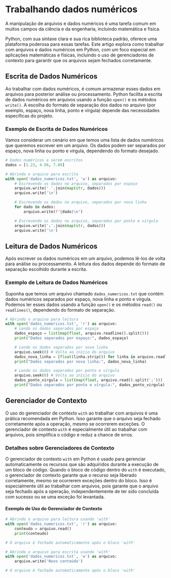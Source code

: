 # Trabalhando dados numéricos

A manipulação de arquivos e dados numéricos é uma tarefa comum em muitos campos da ciência e da engenharia, incluindo matemática e física.

Python, com sua sintaxe clara e sua rica biblioteca padrão, oferece uma plataforma poderosa para essas tarefas. Este artigo explora como trabalhar com arquivos e dados numéricos em Python, com um foco especial em aplicações matemáticas e físicas, incluindo o uso de gerenciadores de contexto para garantir que os arquivos sejam fechados corretamente.

## Escrita de Dados Numéricos

Ao trabalhar com dados numéricos, é comum armazenar esses dados em arquivos para posterior análise ou processamento. Python facilita a escrita de dados numéricos em arquivos usando a função `open()` e os métodos `write()`. A escolha do formato de separação dos dados no arquivo (por exemplo, espaço, nova linha, ponto e vírgula) depende das necessidades específicas do projeto.

### Exemplo de Escrita de Dados Numéricos

Vamos considerar um cenário em que temos uma lista de dados numéricos que queremos escrever em um arquivo. Os dados podem ser separados por espaço, nova linha ou ponto e vírgula, dependendo do formato desejado.

``` python
# Dados numéricos a serem escritos
dados = [1.23, 4.56, 7.89]

# Abrindo o arquivo para escrita
with open('dados_numericos.txt', 'w') as arquivo:
    # Escrevendo os dados no arquivo, separados por espaço
    arquivo.write(' '.join(map(str, dados)))
    arquivo.write('\n')

    # Escrevendo os dados no arquivo, separados por nova linha
    for dado in dados:
        arquivo.write(f"{dado}\n")

    # Escrevendo os dados no arquivo, separados por ponto e vírgula
    arquivo.write(';'.join(map(str, dados)))
    arquivo.write('\n')
```

## Leitura de Dados Numéricos

Após escrever os dados numéricos em um arquivo, podemos lê-los de volta para análise ou processamento. A leitura dos dados depende do formato de separação escolhido durante a escrita.

### Exemplo de Leitura de Dados Numéricos

Suponha que temos um arquivo chamado `dados_numericos.txt` que contém dados numéricos separados por espaço, nova linha e ponto e vírgula. Podemos ler esses dados usando a função `open()` e os métodos `read()` ou `readlines()`, dependendo do formato de separação.

``` python
# Abrindo o arquivo para leitura
with open('dados_numericos.txt', 'r') as arquivo:
    # Lendo os dados separados por espaço
    dados_espaço = list(map(float, arquivo.readline().split()))
    print("Dados separados por espaço:", dados_espaço)

    # Lendo os dados separados por nova linha
    arquivo.seek(0) # Volta ao início do arquivo
    dados_nova_linha = [float(linha.strip()) for linha in arquivo.readlines()]
    print("Dados separados por nova linha:", dados_nova_linha)

    # Lendo os dados separados por ponto e vírgula
    arquivo.seek(0) # Volta ao início do arquivo
    dados_ponto_virgula = list(map(float, arquivo.read().split(';')))
    print("Dados separados por ponto e vírgula:", dados_ponto_virgula)
```

## Gerenciador de Contexto

O uso do gerenciador de contexto `with` ao trabalhar com arquivos é uma prática recomendada em Python. Isso garante que o arquivo seja fechado corretamente após a operação, mesmo se ocorrerem exceções. O gerenciador de contexto `with` é especialmente útil ao trabalhar com arquivos, pois simplifica o código e reduz a chance de erros.

### Detalhes sobre Gerenciadores de Contexto

O gerenciador de contexto `with` em Python é usado para gerenciar automaticamente os recursos que são adquiridos durante a execução de um bloco de código. Quando o bloco de código dentro do `with` é executado, o gerenciador de contexto garante que o recurso seja liberado corretamente, mesmo se ocorrerem exceções dentro do bloco. Isso é especialmente útil ao trabalhar com arquivos, pois garante que o arquivo seja fechado após a operação, independentemente de ter sido concluída com sucesso ou se uma exceção foi levantada.

#### Exemplo de Uso do Gerenciador de Contexto

``` python
# Abrindo o arquivo para leitura usando 'with'
with open('dados_numericos.txt', 'r') as arquivo:
    conteudo = arquivo.read()
    print(conteudo)

# O arquivo é fechado automaticamente após o bloco 'with'

# Abrindo o arquivo para escrita usando 'with'
with open('dados_numericos.txt', 'w') as arquivo:
    arquivo.write('Novo conteúdo')

# O arquivo é fechado automaticamente após o bloco 'with'
```
